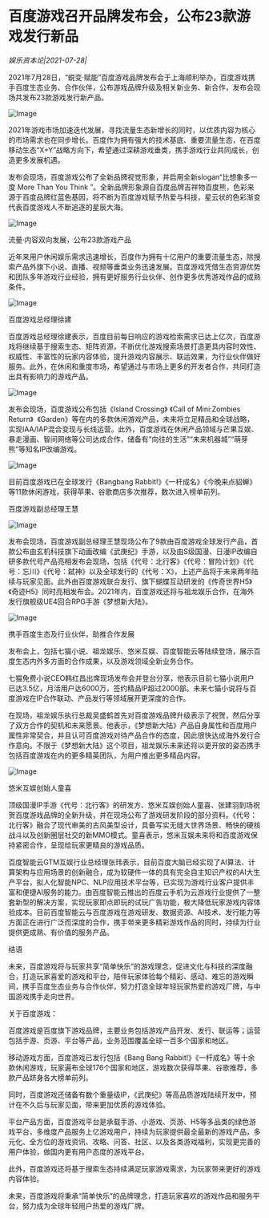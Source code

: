 # 百度游戏召开品牌发布会，公布23款游戏发行新品

*娱乐资本论|2021-07-28|*

2021年7月28日，“蜕变·赋能”百度游戏品牌发布会于上海顺利举办，百度游戏携手百度生态业务、合作伙伴，公布游戏品牌升级及相关新业务、新合作，发布会现场共发布23款游戏发行新产品。

![Image](http://static.ylzbl.com/uploads/ueditor/php/upload/image/20210728/1627478580817481.png)

2021年游戏市场加速迭代发展，寻找流量生态新增长的同时，以优质内容为核心的市场需求也在同步增长。百度作为拥有强大的技术基底、重要流量生态，在百度移动生态“X+Y”战略方向下，希望通过深耕游戏垂类，携手游戏行业共同成长，创造更多发展机遇。

发布会现场，百度游戏公布了全新品牌视觉形象，并启用全新slogan“比想象多一度 More Than You Think ”。全新品牌形象源自百度品牌吉祥物百度熊，色彩来源于百度品牌红蓝色基因，将不断为百度游戏赋予热爱与科技，星云状的色彩渐变代表百度游戏人不断追逐的星辰大海。

![Image](http://static.ylzbl.com/uploads/ueditor/php/upload/image/20210728/1627478600437754.png)

流量·内容双向发展，公布23款游戏产品

近年来用户休闲娱乐需求迅速增长，百度作为拥有十亿用户的重要流量生态，除搜索产品外旗下小说、直播、视频等垂类业务迅速发展。百度游戏凭借生态资源优势和团队多年游戏行业经验，拥有更好服务行业伙伴、创作更多优秀游戏作品的成熟条件。

![Image](http://static.ylzbl.com/uploads/ueditor/php/upload/image/20210728/1627478657242110.png)

百度游戏总经理徐建

百度游戏总经理徐建表示，百度目前每日响应的游戏检索需求已达上亿次，百度游戏将继续基于搜索生态、矩阵资源，不断优化游戏搜索场景打造更具内容时效性、权威性、丰富性的玩家内容体验，提升游戏内容展示、联运效果，为行业伙伴做好服务。此外，在休闲和重度市场，希望通过与市场上更多的开发者合作，共同打造出具有影响力的游戏产品。

![Image](http://static.ylzbl.com/uploads/ueditor/php/upload/image/20210728/1627478613937520.png)

发布会现场，百度游戏公布包括《Island Crossing》 《Call of Mini:Zombies Return》  《Garden》等在内的多款休闲游戏产品，未来将立足精品和全球战略，实现IAA/IAP混合变现与长线运营。此外，百度游戏在休闲产品领域与芒果互娱、暴走漫画、智间网络等公司达成合作，储备有“向往的生活”“未来机器城”“萌芽熊”等知名IP改编游戏。

![Image](http://static.ylzbl.com/uploads/ueditor/php/upload/image/20210728/1627478618994516.png)

目前百度游戏已在全球发行《Bangbang Rabbit!》《一杆成名》《今晚来点貂蝉》等11款休闲游戏，获得苹果、谷歌商店多次推荐，数次进入榜单前列。

百度游戏副总经理王慧

![Image](http://static.ylzbl.com/uploads/ueditor/php/upload/image/20210728/1627478626391393.png)

发布会现场，百度游戏副总经理王慧现场公布了9款由百度游戏全球发行产品，首款公布由玄机科技旗下动画改编《武庚纪》手游，以及由S级国漫、日漫IP改编自研多款代号产品亮相发布会现场，包括《代号：北行客》《代号：冒险计划》《代号：忘川》《代号：弑神》以及全球发行的《代号：X》，上述产品将于未来两年陆续与玩家见面。此外由百度游戏联合发行、旗下蝴蝶互动研发的《传奇世界H5》《奇迹H5》同时亮相发布会。2021年内，百度游戏还将与祖龙娱乐合作，在海外发行旗舰级UE4回合RPG手游《梦想新大陆》。

![Image](http://static.ylzbl.com/uploads/ueditor/php/upload/image/20210728/1627478638382090.png)

携手百度生态及行业伙伴，助推合作发展

发布会上，包括七猫小说、祖龙娱乐、悠米互娱、百度智能云等陆续登场，展示百度生态内外多方面的合作成果，以及游戏领域全新业务合作。

七猫免费小说CEO韩红昌出席现场发布会并登台分享，他表示目前七猫小说用户已达3.5亿，月活用户达6000万，签约精品IP超过2000部。未来七猫小说将与百度游戏在IP合作联动、产品发行等领域展开更深度的合作。

在现场，祖龙娱乐执行总裁吴盛鹤首先对百度游戏品牌升级表示了祝贺，然后分享了双方合作的契机和未来愿景。他表示，《梦想新大陆》产品自身属性和百度用户属性非常契合，并且认可百度游戏对待产品合作的态度，因此很快达成海外发行合作意向。不限于《梦想新大陆》这个项目，祖龙娱乐未来还将以更开放的姿态携手包括百度游戏在内的更多精英团队，为用户推出更多精品内容。

![Image](http://static.ylzbl.com/uploads/ueditor/php/upload/image/20210728/1627478717432017.png)

悠米互娱创始人童喜

顶级国漫IP手游《代号：北行客》的研发方、悠米互娱创始人童喜、张建羽到场祝贺百度游戏品牌的全新升级，并在现场公布了游戏研发阶段的部分资料。《代号：北行客》融合了现代审美的古风美型设计，具备写实无缝大世界场景、畅快的硬核战斗以及创新圈层社交的新MMO模式。童喜表示，悠米互娱未来将和百度游戏保持紧密合作，呈现给玩家更精良的游戏品质。

百度智能云GTM互娱行业总经理张玮表示，目前百度大脑已经实现了AI算法、计算架构与应用场景的创新融合，成为软硬件一体的具有完全自主知识产权的AI大生产平台，拟人化智能NPC、NLP应用技术平台等，已实现为游戏行业客户提供丰富和便捷AI服务的能力。由百度智能云推出的百度云手机为云游戏行业提供了一整套新型的解决方案，实现玩家即点即玩的试玩广告功能，极大降低玩家游戏内容体验成本。目前百度智能云与百度游戏在游戏研发、数据资源、AI技术、发行能力等方面正在进行广泛而深度的合作，携手带来更多精彩游戏作品的同时，持续为行业提供更成熟、有价值的服务产品。

结语

未来，百度游戏将与玩家共享“简单快乐”的游戏理念，促进文化与科技的深度融合，打造玩家喜爱的游戏和平台，陪伴玩家体验每个精彩、感动、难忘的游戏瞬间，携手百度生态业务与合作伙伴，努力打造全球年轻玩家热爱的游戏厂牌，与中国游戏携手走向世界。

关于百度游戏：

百度游戏是百度旗下游戏品牌，主要业务包括游戏产品开发、发行、联运等；运营包括手游、页游、平台等产品，业务范围覆盖全球一百多个国家和地区。

移动游戏方面，百度游戏已发行包括《Bang Bang Rabbit!》《一杆成名》等十余款休闲游戏，玩家遍布全球176个国家和地区，游戏数次获得苹果、谷歌推荐，多款产品跻身各大榜单前列。

同时，百度游戏还储备有数个重量级IP，《武庚纪》等高品质游戏陆续开发中，预计在不久后与玩家见面，带来更加优质的游戏体验。

平台产品方面，百度游戏平台是承载手游、小游戏、页游、H5等多品类的绿色游戏平台，多维度产品服务上亿游戏用户，持续为玩家提供最全最新的游戏产品，多元化、全方位的游戏资讯、攻略、问答、社区、以及各类游戏福利，实现更完善的用户体验，做国内更有用户态度的游戏平台。

此外，百度游戏还将基于搜索生态持续满足玩家游戏需求，为玩家带来更好的游戏内容体验。

未来，百度游戏将秉承“简单快乐”的品牌理念，打造玩家喜欢的游戏作品和服务平台，努力成为全球年轻用户热爱的游戏厂牌。

